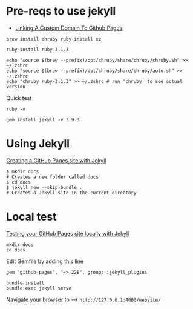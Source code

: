 # Pre-reqs to use jekyll

- [Linking A Custom Domain To Github Pages](https://richpauloo.github.io/2019-11-17-Linking-a-Custom-Domain-to-Github-Pages/)

```console
brew install chruby ruby-install xz
```

```console
ruby-install ruby 3.1.3
```

```console
echo "source $(brew --prefix)/opt/chruby/share/chruby/chruby.sh" >> ~/.zshrc
echo "source $(brew --prefix)/opt/chruby/share/chruby/auto.sh" >> ~/.zshrc
echo "chruby ruby-3.1.3" >> ~/.zshrc # run 'chruby' to see actual version
```
Quick test

```console
ruby -v
```

```console
gem install jekyll -v 3.9.3
```
# Using Jekyll

[Creating a GitHub Pages site with Jekyll](https://docs.github.com/en/pages/setting-up-a-github-pages-site-with-jekyll/creating-a-github-pages-site-with-jekyll)

```console
$ mkdir docs
# Creates a new folder called docs
$ cd docs
$ jekyll new --skip-bundle .
# Creates a Jekyll site in the current directory
```


# Local test

[Testing your GitHub Pages site locally with Jekyll](https://docs.github.com/en/pages/setting-up-a-github-pages-site-with-jekyll/testing-your-github-pages-site-locally-with-jekyll)

```console
mkdir docs
cd docs
```

Edit Gemfile by adding this line

```
gem "github-pages", "~> 228", group: :jekyll_plugins
```

```console
bundle install
bundle exec jekyll serve
```

Navigate your browser to --> `http://127.0.0.1:4000/website/`

